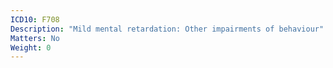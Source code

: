 ```yaml
---
ICD10: F708
Description: "Mild mental retardation: Other impairments of behaviour"
Matters: No
Weight: 0
---
```


